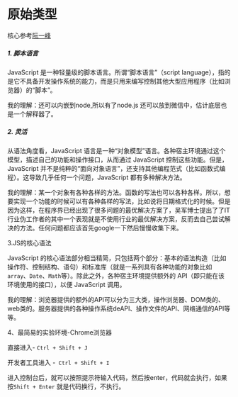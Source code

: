 # 原始类型

核心参考[阮一峰](https://wangdoc.com/javascript/)

##### 1. 脚本语言

JavaScript 是一种轻量级的脚本语言。所谓“脚本语言”（script language），指的是它不具备开发操作系统的能力，而是只用来编写控制其他大型应用程序（比如浏览器）的“脚本”。

我的理解：还可以内嵌到node,所以有了node.js  还可以放到微信中，估计底层也是一个解释器了。

##### 2. 灵活

从语法角度看，JavaScript 语言是一种“对象模型”语言。各种宿主环境通过这个模型，描述自己的功能和操作接口，从而通过 JavaScript 控制这些功能。但是，JavaScript 并不是纯粹的“面向对象语言”，还支持其他编程范式（比如函数式编程）。这导致几乎任何一个问题，JavaScript 都有多种解决方法。

我的理解：某一个对象有各种各样的方法。函数的写法也可以各种各样。所以，想要实现一个功能的时候可以有各种各样的写法，比如说将日期格式化的时候。但是因为这样，在程序界已经出现了很多问题的最优解决方案了，吴军博士提出了了IT行业伪工作者的其中一个表现就是不使用行业的最优解决方案，反而去自己尝试解决的方法。任何问题都应该首先google一下然后慢慢收集下来。

3.JS的核心语法

JavaScript 的核心语法部分相当精简，只包括两个部分：基本的语法构造（比如操作符、控制结构、语句）和标准库（就是一系列具有各种功能的对象比如`array`、`Date`、`Math`等）。除此之外，各种宿主环境提供额外的 API（即只能在该环境使用的接口），以便 JavaScript 调用。

我的理解：浏览器提供的额外的API可以分为三大类，操作浏览器、DOM类的、web类的。服务器提供的各种操作系统deAPI、操作文件的API、网络通信的API等等。

4、最简易的实验环境-Chrome浏览器

直接进入- `Ctrl + Shift + J`

开发者工具进入 -` Ctrl + Shift + I`

进入控制台后，就可以按照提示符输入代码，然后按enter，代码就会执行，如果按`Shift + Enter` 就是代码换行，不执行。

##### 



